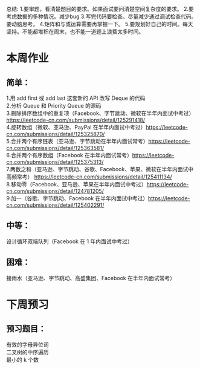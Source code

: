 总结:
1.要审题，看清楚题目的要求。如果面试要问清楚空间复杂度的要求。
2.要考虑数据的多种情况。减少bug
3.写完代码要检查。尽量减少通过调试检查代码。要动脑思考。
4.矩阵和与或运算需要再掌握一下。
5.要规划好自己的时间。每天坚持。不能都堆积在周末，也不能一道题上浪费太多时间。
# 本周作业
## 简单：  
  1.用 add first 或 add last 这套新的 API 改写 Deque 的代码  
  2.分析 Queue 和 Priority Queue 的源码  
  3.删除排序数组中的重复项（Facebook、字节跳动、微软在半年内面试中考过）https://leetcode-cn.com/submissions/detail/125291418/  
  4.旋转数组（微软、亚马逊、PayPal 在半年内面试中考过）https://leetcode-cn.com/submissions/detail/125325870/  
  5.合并两个有序链表（亚马逊、字节跳动在半年内面试常考）https://leetcode-cn.com/submissions/detail/125363581/  
  6.合并两个有序数组（Facebook 在半年内面试常考）https://leetcode-cn.com/submissions/detail/125375313/  
  7.两数之和（亚马逊、字节跳动、谷歌、Facebook、苹果、微软在半年内面试中高频常考）  https://leetcode-cn.com/submissions/detail/125411134/  
  8.移动零（Facebook、亚马逊、苹果在半年内面试中考过）https://leetcode-cn.com/submissions/detail/124781205/  
  9.加一（谷歌、字节跳动、Facebook 在半年内面试中考过）https://leetcode-cn.com/submissions/detail/125402291/  
## 中等：
设计循环双端队列（Facebook 在 1 年内面试中考过）  
## 困难：  
接雨水（亚马逊、字节跳动、高盛集团、Facebook 在半年内面试常考）  
# 下周预习  
## 预习题目：  
有效的字母异位词  
二叉树的中序遍历  
最小的 k 个数  
